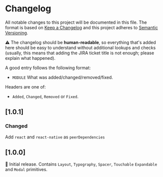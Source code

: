 # Changelog

All notable changes to this project will be documented in this file. The format is based on [Keep a Changelog](http://keepachangelog.com/en/1.0.0/)
and this project adheres to [Semantic Versioning](http://semver.org/spec/v2.0.0.html).

⚠️ The changelog should be **human-readable**, so everything that's added here should be easy to understand without additional lookups and checks (usually, this means that adding the JIRA ticket title is not enough; please explain what happened).

A good entry follows the following format:

- `MODULE` What was added/changed/removed/fixed.

Headers are one of:

- `Added`, `Changed`, `Removed` or `Fixed`.

## [1.0.1]

### Changed

Add `react` and `react-native` as `peerDependencies`

## [1.0.0]

🚀 Initial release. Contains `Layout`, `Typography`, `Spacer`, `Touchable` `Expandable` and `Modal` primitives.

